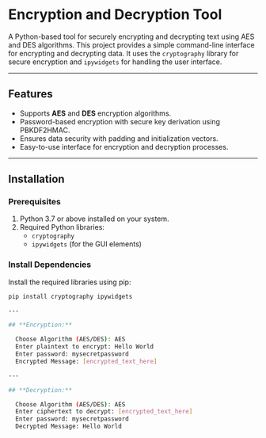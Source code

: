 # Encryption and Decryption Tool

A Python-based tool for securely encrypting and decrypting text using AES and DES algorithms. This project provides a simple command-line interface for encrypting and decrypting data. It uses the `cryptography` library for secure encryption and `ipywidgets` for handling the user interface.

---

## **Features**
- Supports **AES** and **DES** encryption algorithms.
- Password-based encryption with secure key derivation using PBKDF2HMAC.
- Ensures data security with padding and initialization vectors.
- Easy-to-use interface for encryption and decryption processes.

---

## **Installation**

### **Prerequisites**
1. Python 3.7 or above installed on your system.
2. Required Python libraries:
   - `cryptography`
   - `ipywidgets` (for the GUI elements)

### **Install Dependencies**
Install the required libraries using pip:
```bash
pip install cryptography ipywidgets

---

## **Encryption:**

  Choose Algorithm (AES/DES): AES
  Enter plaintext to encrypt: Hello World
  Enter password: mysecretpassword
  Encrypted Message: [encrypted_text_here]

---

## **Decryption:**

  Choose Algorithm (AES/DES): AES
  Enter ciphertext to decrypt: [encrypted_text_here]
  Enter password: mysecretpassword
  Decrypted Message: Hello World
